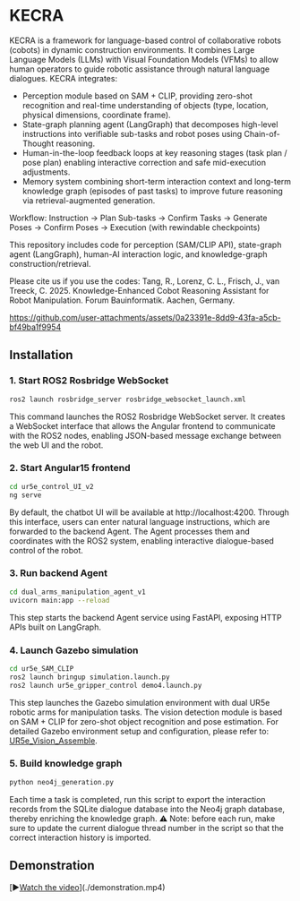 # KECRA
KECRA is a framework for language-based control of collaborative robots (cobots) in dynamic construction environments. It combines Large Language Models (LLMs) with Visual Foundation Models (VFMs) to allow human operators to guide robotic assistance through natural language dialogues.
KECRA integrates:
  - Perception module based on SAM + CLIP, providing zero-shot recognition and real-time understanding of objects (type, location, physical dimensions, coordinate frame).
  - State-graph planning agent (LangGraph) that decomposes high-level instructions into verifiable sub-tasks and robot poses using Chain-of-Thought reasoning.
  - Human-in-the-loop feedback loops at key reasoning stages (task plan / pose plan) enabling interactive correction and safe mid-execution adjustments.
  - Memory system combining short-term interaction context and long-term knowledge graph (episodes of past tasks) to improve future reasoning via retrieval-augmented generation.

Workflow:
Instruction → Plan Sub-tasks → Confirm Tasks → Generate Poses → Confirm Poses → Execution (with rewindable checkpoints)

This repository includes code for perception (SAM/CLIP API), state-graph agent (LangGraph), human-AI interaction logic, and knowledge-graph construction/retrieval.

Please cite us if you use the codes: Tang, R., Lorenz, C. L., Frisch, J., van Treeck, C. 2025. Knowledge-Enhanced Cobot Reasoning Assistant for Robot Manipulation. Forum Bauinformatik. Aachen, Germany.


https://github.com/user-attachments/assets/0a23391e-8dd9-43fa-a5cb-bf49ba1f9954


## Installation

### 1. Start ROS2 Rosbridge WebSocket
```bash
ros2 launch rosbridge_server rosbridge_websocket_launch.xml
```
This command launches the ROS2 Rosbridge WebSocket server.
It creates a WebSocket interface that allows the Angular frontend to communicate with the ROS2 nodes, enabling JSON-based message exchange between the web UI and the robot.

### 2. Start Angular15 frontend
```bash
cd ur5e_control_UI_v2
ng serve
```
By default, the chatbot UI will be available at http://localhost:4200.
Through this interface, users can enter natural language instructions, which are forwarded to the backend Agent. The Agent processes them and coordinates with the ROS2 system, enabling interactive dialogue-based control of the robot.
### 3. Run backend Agent
```bash
cd dual_arms_manipulation_agent_v1
uvicorn main:app --reload
```
This step starts the backend Agent service using FastAPI, exposing HTTP APIs built on LangGraph.
### 4. Launch Gazebo simulation
```bash
cd ur5e_SAM_CLIP
ros2 launch bringup simulation.launch.py
ros2 launch ur5e_gripper_control demo4.launch.py
```
This step launches the Gazebo simulation environment with dual UR5e robotic arms for manipulation tasks.
The vision detection module is based on SAM + CLIP for zero-shot object recognition and pose estimation.
For detailed Gazebo environment setup and configuration, please refer to: [UR5e_Vision_Assemble](https://github.com/zitongbai/UR5e_Vision_Assemble.git).
### 5. Build knowledge graph
```bash
python neo4j_generation.py
```
Each time a task is completed, run this script to export the interaction records from the SQLite dialogue database into the Neo4j graph database, thereby enriching the knowledge graph.
⚠️ Note: before each run, make sure to update the current dialogue thread number in the script so that the correct interaction history is imported.
## Demonstration
[▶️[Watch the video](./demo.png)](./demonstration.mp4)



